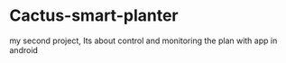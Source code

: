 # Cactus-smart-planter
my second project, Its about control and monitoring the plan with app in android
